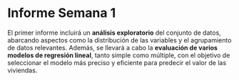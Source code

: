 # Informe Semana 1

El primer informe incluirá un **análisis exploratorio** del conjunto de datos, abarcando aspectos como la distribución de las variables y el agrupamiento de datos relevantes. Además, se llevará a cabo la **evaluación de varios modelos de regresión lineal**, tanto simple como múltiple, con el objetivo de seleccionar el modelo más preciso y eficiente para predecir el valor de las viviendas.
